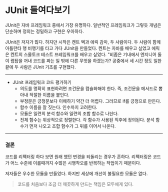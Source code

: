 # JUnit 들여다보기
JUnit은 자바 프레임워크 중에서 가장 유명하다. 일반적인 프레임워크가 그렇듯 개념은 단순하며 정의는 정밀하고 구현은 우아하다.

JUnit은 저자가 많다. 하지만 시작은 켄트 벡과 에릭 감마, 두 사람이다. 두 사람이 함께 아틀란타 행 비행기를 타고 가다 JUnit을 만들었다. 켄트는 자바를 배우고 싶었고 에릭은 켄트의 스몰토크 테스트 프레임워크를 배우고 싶었다. "비좁은 기내에서 엔지니어 둘이 랩탑을 꺼내 코드를 짜는 일 밖에 다른 무엇을 하겠는가? 공중에서 세 시간 정도 일한 끝에 두 사람은 JUnit 기초를 구현했다.
<hr/>

* JUnit 프레임워크 코드 평가하기
  * 의도를 명확히 표현하려면 조건문을 캡슐화해야 한다. 즉, 조건문을 메서드로 뽑아내 적절한 이름을 붙인다.
  * 부정문은 긍정문보다 이해하기 약간 더 어렵다. 그러므로 if를 긍정으로 만든다.
  * 함수 이름을 잘 짓는다. 인수까지 고려한다.
  * 모듈은 일련의 분석 함수와 일련의 조합 함수로 나뉜다.
  * 전체 함수는 위상적으로 정렬한다. 각 함수가 사용된 직후에 정의된다. 분석 함수가 먼저 나오고 조합 함수가 그 뒤를 이어서 나온다.
<hr/>

### 결론
코드를 리팩터링 하다 보면 원래 했던 변경을 되돌리는 경우가 흔하다. 리팩터링은 코드가 어느 수준에 이를때까지 수많은 시행착오를 반복하는 작업이기 때문이다.

저자들은 우수한 모듈을 만들었다. 하지만 세상에 개선이 불필요한 모듈은 없다.
> 코드를 처음보다 조금 더 깨끗하게 만드는 책임은 모두에게 있다.
